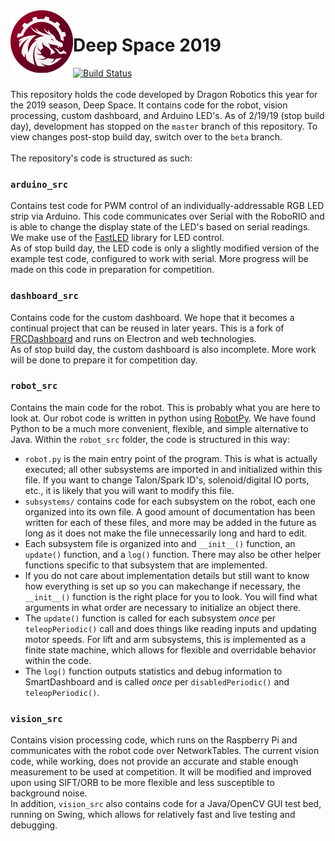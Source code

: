 <img src="logo.png" align="left" height=100 />

# Deep Space 2019
[![Build Status](https://travis-ci.org/dragonrobotics/2019-DeepSpace.svg?branch=master)](https://travis-ci.org/dragonrobotics/2019-DeepSpace)<br><br>
This repository holds the code developed by Dragon Robotics this year for the 2019 season, Deep Space.  It contains code for the robot, vision processing, custom dashboard, and Arduino LED's.  As of 2/19/19 (stop build day), development has stopped on the `master` branch of this repository.  To view changes post-stop build day, switch over to the `beta` branch.
<br><br>
The repository's code is structured as such:
### `arduino_src`
Contains test code for PWM control of an individually-addressable RGB LED strip via Arduino.  This code communicates over Serial with the RoboRIO and is able to change the display state of the LED's based on serial readings.  We make use of the [FastLED](http://fastled.io/) library for LED control. <br>
As of stop build day, the LED code is only a slightly modified version of the example test code, configured to work with serial.  More progress will be made on this code in preparation for competition.

### `dashboard_src`
Contains code for the custom dashboard.  We hope that it becomes a continual project that can be reused in later years.  This is a fork of [FRCDashboard](https://github.com/FRCDashboard/FRCDashboard) and runs on Electron and web technologies. <br>
As of stop build day, the custom dashboard is also incomplete.  More work will be done to prepare it for competition day.

### `robot_src`
Contains the main code for the robot. This is probably what you are here to look at.
Our robot code is written in python using [RobotPy](https://robotpy.readthedocs.io/en/stable/).  We have found Python to be a much more convenient, flexible, and simple alternative to Java.  Within the `robot_src` folder, the code is structured in this way:
- `robot.py` is the main entry point of the program.  This is what is actually executed; all other subsystems are imported in and initialized within this file.  If you want to change Talon/Spark ID's, solenoid/digital IO ports, etc., it is likely that you will want to modify this file.
- `subsystems/` contains code for each subsystem on the robot, each one organized into its own file.  A good amount of documentation has been written for each of these files, and more may be added in the future as long as it does not make the file unnecessarily long and hard to edit.
- Each subsystem file is organized into and `__init__()` function, an `update()` function, and a `log()` function.  There may also be other helper functions specific to that subsystem that are implemented.
- If you do not care about implementation details but still want to know how everything is set up so you can makechange if necessary, the `__init__()` function is the right place for you to look.  You will find what arguments in what order are necessary to initialize an object there.
- The `update()` function is called for each subsystem _once_ per `teleopPeriodic()` call and does things like reading inputs and updating motor speeds.  For lift and arm subsystems, this is implemented as a finite state machine, which allows for flexible and overridable behavior within the code.
- The `log()` function outputs statistics and debug information to SmartDashboard and is called _once_ per `disabledPeriodic()` and `teleopPeriodic()`.

### `vision_src`
Contains vision processing code, which runs on the Raspberry Pi and communicates with the robot code over NetworkTables. 
The current vision code, while working, does not provide an accurate and stable enough measurement to be used at competition.  It will be modified and improved upon using SIFT/ORB to be more flexible and less susceptible to background noise. <br>
In addition, `vision_src` also contains code for a Java/OpenCV GUI test bed, running on Swing, which allows for relatively fast and live testing and debugging.
